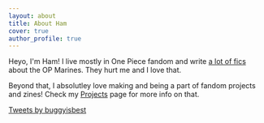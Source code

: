 ```yaml
---
layout: about
title: About Ham
cover: true
author_profile: true
---
```


Heyo, I'm Ham! I live mostly in One Piece fandom and write [a lot of fics](https://archiveofourown.org/users/hamstercheese7) about the OP Marines. They hurt me and I love that. 

Beyond that, I absolutley love making and being a part of fandom projects and zines! Check my [Projects](/projects) page for more info on that. 

<a class="twitter-timeline" href="https://twitter.com/buggyisbest?ref_src=twsrc%5Etfw">Tweets by buggyisbest</a> <script async src="https://platform.twitter.com/widgets.js" charset="utf-8"></script> 